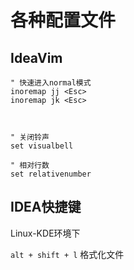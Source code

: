 # 各种配置文件








## IdeaVim

```config
" 快速进入normal模式
inoremap jj <Esc>
inoremap jk <Esc>



" 关闭铃声
set visualbell 

" 相对行数
set relativenumber

```


## IDEA快捷键

Linux-KDE环境下

`alt + shift + l` 格式化文件